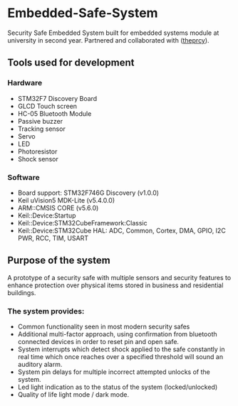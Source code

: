 # Embedded-Safe-System
Security Safe Embedded System built for embedded systems module at university in second year. Partnered and collaborated with ([theprcy](https://github.com/theprcy)).

## Tools used for development
### Hardware
- STM32F7 Discovery Board
- GLCD Touch screen
- HC-05 Bluetooth Module
- Passive buzzer
- Tracking sensor
- Servo
- LED
- Photoresistor
- Shock sensor

### Software
- Board support: STM32F746G Discovery (v1.0.0)
- Keil uVision5 MDK-Lite (v5.4.0.0)
- ARM::CMSIS CORE (v5.6.0)
- Keil::Device:Startup
- Keil::Device:STM32CubeFramework:Classic
- Keil::Device:STM32Cube HAL: ADC, Common, Cortex, DMA, GPIO, I2C PWR, RCC, TIM, USART


## Purpose of the system
A prototype of a security safe with multiple sensors and security features to enhance protection over physical items stored in business and residential buildings. 

### The system provides:
- Common functionality seen in most modern security safes
- Additional multi-factor approach, using confirmation from bluetooth connected devices in order to reset pin and open safe.
- System interrupts which detect shock applied to the safe constantly in real time which once reaches over a specified threshold will sound an auditory alarm.
- System pin delays for multiple incorrect attempted unlocks of the system.
- Led light indication as to the status of the system (locked/unlocked)
- Quality of life light mode / dark mode.
